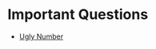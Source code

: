 # Important Questions

- [Ugly Number](https://practice.geeksforgeeks.org/problems/ugly-numbers2254/1)
